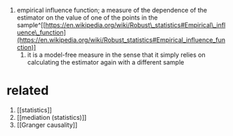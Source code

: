 1. empirical influence function; a measure of the dependence of the estimator on the value of one of the points in the sample^[[https://en.wikipedia.org/wiki/Robust\_statistics#Empirical\_influence\_function](https://en.wikipedia.org/wiki/Robust_statistics#Empirical_influence_function)]
	1. it is a model-free measure in the sense that it simply relies on calculating the estimator again with a different sample

# related
1. [[statistics]]
2. [[mediation (statistics)]]
3. [[Granger causality]]
